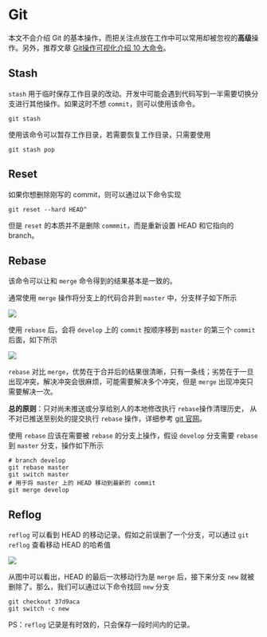 # Git

本文不会介绍 Git 的基本操作，而把关注点放在工作中可以常用却被忽视的**高级**操作。另外，推荐文章 [Git操作可视化介绍 10 大命令](https://dev.to/lydiahallie/cs-visualized-useful-git-commands-37p1)。

## Stash

`stash` 用于临时保存工作目录的改动。开发中可能会遇到代码写到一半需要切换分支进行其他操作。如果这时不想 `commit`，则可以使用该命令。

```shell
git stash
```

使用该命令可以暂存工作目录，若需要恢复工作目录，只需要使用

```shell
git stash pop
```

## Reset

如果你想删除刚写的 commit，则可以通过以下命令实现

```shell
git reset --hard HEAD^
```

但是 `reset` 的本质并不是删除 `commmit`，而是重新设置 HEAD 和它指向的 branch。

## Rebase

该命令可以让和 `merge` 命令得到的结果基本是一致的。

通常使用 `merge` 操作将分支上的代码合并到 `master` 中，分支样子如下所示

![](https://qiuzi-blog.oss-cn-shenzhen.aliyuncs.com/qiuzi-website/Snipaste_2021-07-11_16-44-27.png)

使用 `rebase` 后，会将 `develop` 上的 `commit` 按顺序移到 `master` 的第三个 `commit` 后面，如下所示

![](https://qiuzi-blog.oss-cn-shenzhen.aliyuncs.com/qiuzi-website/Snipaste_2021-07-11_16-45-46.png)

`rebase` 对比 `merge`，优势在于合并后的结果很清晰，只有一条线；劣势在于一旦出现冲突，解决冲突会很麻烦，可能需要解决多个冲突，但是 `merge` 出现冲突只需要解决一次。

**总的原则**：只对尚未推送或分享给别人的本地修改执行 `rebase`操作清理历史， 从不对已推送至别处的提交执行 `rebase` 操作，详细参考 [git 官网](https://git-scm.com/book/zh/v2/Git-%E5%88%86%E6%94%AF-%E5%8F%98%E5%9F%BA)。

使用 `rebase` 应该在需要被 `rebase` 的分支上操作，假设 `develop` 分支需要 `rebase` 到 `master` 分支，操作如下所示

```shell
# branch develop
git rebase master
git switch master
# 用于将 master 上的 HEAD 移动到最新的 commit
git merge develop
```

## Reflog

`reflog` 可以看到 HEAD 的移动记录。假如之前误删了一个分支，可以通过 `git reflog` 查看移动 HEAD 的哈希值

![](https://qiuzi-blog.oss-cn-shenzhen.aliyuncs.com/qiuzi-website/2019-06-01-43130.png)

从图中可以看出，HEAD 的最后一次移动行为是 `merge` 后，接下来分支 `new` 就被删除了。那么，我们可以通过以下命令找回 `new` 分支

```shell
git checkout 37d9aca
git switch -c new
```
PS：`reflog` 记录是有时效的，只会保存一段时间内的记录。
